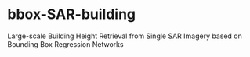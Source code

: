 # bbox-SAR-building
Large-scale Building Height Retrieval from Single SAR Imagery based on Bounding Box Regression Networks
